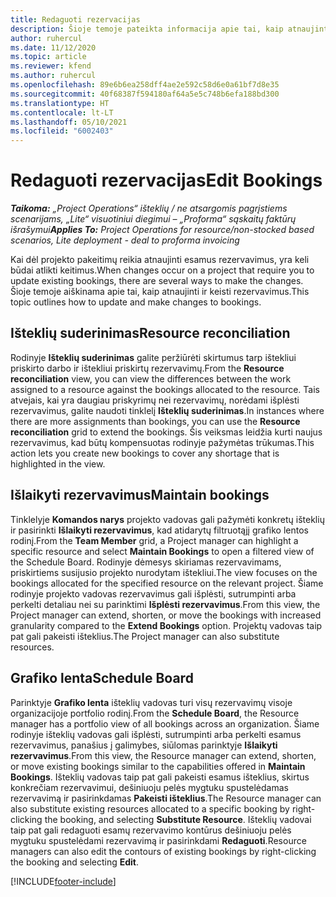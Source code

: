 ```yaml
---
title: Redaguoti rezervacijas
description: Šioje temoje pateikta informacija apie tai, kaip atnaujinti ir keisti rezervavimus.
author: ruhercul
ms.date: 11/12/2020
ms.topic: article
ms.reviewer: kfend
ms.author: ruhercul
ms.openlocfilehash: 89e6b6ea258dff4ae2e592c58d6e0a61bf7d8e35
ms.sourcegitcommit: 40f68387f594180af64a5e5c748b6efa188bd300
ms.translationtype: HT
ms.contentlocale: lt-LT
ms.lasthandoff: 05/10/2021
ms.locfileid: "6002403"
---
```

# <a name="edit-bookings"></a><span data-ttu-id="40c9c-103">Redaguoti rezervacijas</span><span class="sxs-lookup"><span data-stu-id="40c9c-103">Edit Bookings</span></span>

<span data-ttu-id="40c9c-104">_**Taikoma:** „Project Operations“ išteklių / ne atsargomis pagrįstiems scenarijams, „Lite“ visuotiniui diegimui – „Proforma“ sąskaitų faktūrų išrašymui_</span><span class="sxs-lookup"><span data-stu-id="40c9c-104">_**Applies To:** Project Operations for resource/non-stocked based scenarios, Lite deployment - deal to proforma invoicing_</span></span>


<span data-ttu-id="40c9c-105">Kai dėl projekto pakeitimų reikia atnaujinti esamus rezervavimus, yra keli būdai atlikti keitimus.</span><span class="sxs-lookup"><span data-stu-id="40c9c-105">When changes occur on a project that require you to update existing bookings, there are several ways to make the changes.</span></span> <span data-ttu-id="40c9c-106">Šioje temoje aiškinama apie tai, kaip atnaujinti ir keisti rezervavimus.</span><span class="sxs-lookup"><span data-stu-id="40c9c-106">This topic outlines how to update and make changes to bookings.</span></span>

## <a name="resource-reconciliation"></a><span data-ttu-id="40c9c-107">Išteklių suderinimas</span><span class="sxs-lookup"><span data-stu-id="40c9c-107">Resource reconciliation</span></span>

<span data-ttu-id="40c9c-108">Rodinyje **Išteklių suderinimas** galite peržiūrėti skirtumus tarp ištekliui priskirto darbo ir ištekliui priskirtų rezervavimų.</span><span class="sxs-lookup"><span data-stu-id="40c9c-108">From the **Resource reconciliation** view, you can view the differences between the work assigned to a resource against the bookings allocated to the resource.</span></span> <span data-ttu-id="40c9c-109">Tais atvejais, kai yra daugiau priskyrimų nei rezervavimų, norėdami išplėsti rezervavimus, galite naudoti tinklelį **Išteklių suderinimas**.</span><span class="sxs-lookup"><span data-stu-id="40c9c-109">In instances where there are more assignments than bookings, you can use the **Resource reconciliation** grid to extend the bookings.</span></span> <span data-ttu-id="40c9c-110">Šis veiksmas leidžia kurti naujus rezervavimus, kad būtų kompensuotas rodinyje pažymėtas trūkumas.</span><span class="sxs-lookup"><span data-stu-id="40c9c-110">This action lets you create new bookings to cover any shortage that is highlighted in the view.</span></span>

## <a name="maintain-bookings"></a><span data-ttu-id="40c9c-111">Išlaikyti rezervavimus</span><span class="sxs-lookup"><span data-stu-id="40c9c-111">Maintain bookings</span></span>

<span data-ttu-id="40c9c-112">Tinklelyje **Komandos narys** projekto vadovas gali pažymėti konkretų išteklių ir pasirinkti **Išlaikyti rezervavimus**, kad atidarytų filtruotąjį grafiko lentos rodinį.</span><span class="sxs-lookup"><span data-stu-id="40c9c-112">From the **Team Member** grid, a Project manager can highlight a specific resource and select **Maintain Bookings** to open a filtered view of the Schedule Board.</span></span> <span data-ttu-id="40c9c-113">Rodinyje dėmesys skiriamas rezervavimams, priskirtiems susijusio projekto nurodytam ištekliui.</span><span class="sxs-lookup"><span data-stu-id="40c9c-113">The view focuses on the bookings allocated for the specified resource on the relevant project.</span></span> <span data-ttu-id="40c9c-114">Šiame rodinyje projekto vadovas rezervavimus gali išplėsti, sutrumpinti arba perkelti detaliau nei su parinktimi **Išplėsti rezervavimus**.</span><span class="sxs-lookup"><span data-stu-id="40c9c-114">From this view, the Project manager can extend, shorten, or move the bookings with increased granularity compared to the **Extend Bookings** option.</span></span> <span data-ttu-id="40c9c-115">Projektų vadovas taip pat gali pakeisti išteklius.</span><span class="sxs-lookup"><span data-stu-id="40c9c-115">The Project manager can also substitute resources.</span></span>

## <a name="schedule-board"></a><span data-ttu-id="40c9c-116">Grafiko lenta</span><span class="sxs-lookup"><span data-stu-id="40c9c-116">Schedule Board</span></span>

<span data-ttu-id="40c9c-117">Parinktyje **Grafiko lenta** išteklių vadovas turi visų rezervavimų visoje organizacijoje portfolio rodinį.</span><span class="sxs-lookup"><span data-stu-id="40c9c-117">From the **Schedule Board**, the Resource manager has a portfolio view of all bookings across an organization.</span></span> <span data-ttu-id="40c9c-118">Šiame rodinyje išteklių vadovas gali išplėsti, sutrumpinti arba perkelti esamus rezervavimus, panašius į galimybes, siūlomas parinktyje **Išlaikyti rezervavimus**.</span><span class="sxs-lookup"><span data-stu-id="40c9c-118">From this view, the Resource manager can extend, shorten, or move existing bookings similar to the capabilities offered in **Maintain Bookings**.</span></span> <span data-ttu-id="40c9c-119">Išteklių vadovas taip pat gali pakeisti esamus išteklius, skirtus konkrečiam rezervavimui, dešiniuoju pelės mygtuku spustelėdamas rezervavimą ir pasirinkdamas **Pakeisti išteklius**.</span><span class="sxs-lookup"><span data-stu-id="40c9c-119">The Resource manager can also substitute existing resources allocated to a specific booking by right-clicking the booking, and selecting **Substitute Resource**.</span></span> <span data-ttu-id="40c9c-120">Išteklių vadovai taip pat gali redaguoti esamų rezervavimo kontūrus dešiniuoju pelės mygtuku spustelėdami rezervavimą ir pasirinkdami **Redaguoti**.</span><span class="sxs-lookup"><span data-stu-id="40c9c-120">Resource managers can also edit the contours of existing bookings by right-clicking the booking and selecting **Edit**.</span></span>


[!INCLUDE[footer-include](../includes/footer-banner.md)]